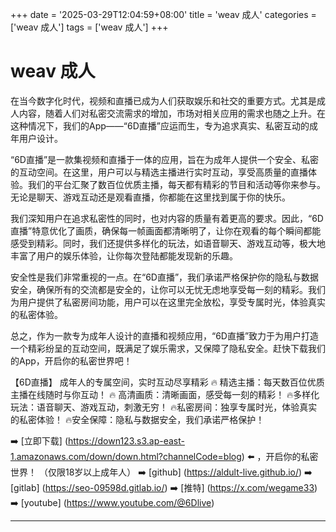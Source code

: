 +++
date = '2025-03-29T12:04:59+08:00'
title = 'weav 成人'
categories = ['weav 成人']
tags = ['weav 成人']
+++

# weav 成人

在当今数字化时代，视频和直播已成为人们获取娱乐和社交的重要方式。尤其是成人内容，随着人们对私密交流需求的增加，市场对相关应用的需求也随之上升。在这种情况下，我们的App——“6D直播”应运而生，专为追求真实、私密互动的成年用户设计。

“6D直播”是一款集视频和直播于一体的应用，旨在为成年人提供一个安全、私密的互动空间。在这里，用户可以与精选主播进行实时互动，享受高质量的直播体验。我们的平台汇聚了数百位优质主播，每天都有精彩的节目和活动等你来参与。无论是聊天、游戏互动还是观看直播，你都能在这里找到属于你的快乐。

我们深知用户在追求私密性的同时，也对内容的质量有着更高的要求。因此，“6D直播”特意优化了画质，确保每一帧画面都清晰明了，让你在观看的每个瞬间都能感受到精彩。同时，我们还提供多样化的玩法，如语音聊天、游戏互动等，极大地丰富了用户的娱乐体验，让你每次登陆都能发现新的乐趣。

安全性是我们非常重视的一点。在“6D直播”，我们承诺严格保护你的隐私与数据安全，确保所有的交流都是安全的，让你可以无忧无虑地享受每一刻的精彩。我们为用户提供了私密房间功能，用户可以在这里完全放松，享受专属时光，体验真实的私密体验。

总之，作为一款专为成年人设计的直播和视频应用，“6D直播”致力于为用户打造一个精彩纷呈的互动空间，既满足了娱乐需求，又保障了隐私安全。赶快下载我们的App，开启你的私密世界吧！

【6D直播】
成年人的专属空间，实时互动尽享精彩
🔥 精选主播：每天数百位优质主播在线随时与你互动！
🔥 高清画质：清晰画面，感受每一刻的精彩！
🔥多样化玩法：语音聊天、游戏互动，刺激无穷！
🔥私密房间：独享专属时光，体验真实的私密体验！
🔥安全保障：隐私与数据安全，我们承诺严格保护！

➡️ [立即下载] (https://down123.s3.ap-east-1.amazonaws.com/down/down.html?channelCode=blog) ⬅️ ，开启你的私密世界！
（仅限18岁以上成年人）
➡️ [github] (https://aldult-live.github.io/)
➡️ [gitlab] (https://seo-09598d.gitlab.io/)
➡️ [推特] (https://x.com/wegame33)
➡️ [youtube] (https://www.youtube.com/@6Dlive)

---
